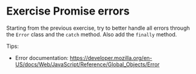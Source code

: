 # Exercise Promise errors

Starting from the previous exercise, try to better handle all errors through the `Error` class and the `catch` method. 
Also add the `finally` method.

Tips:

- Error documentation: https://developer.mozilla.org/en-US/docs/Web/JavaScript/Reference/Global_Objects/Error
